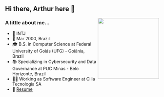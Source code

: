 ## Hi there, Arthur here 👋  
<img align='right' src='https://user-images.githubusercontent.com/5713670/87202985-820dcb80-c2b6-11ea-9f56-7ec461c497c3.gif' width='200'>
  
### A little about me...
- 🎯 INTJ
- 🐣 Mar 2000, Brazil
- 🎓 B.S. in Computer Science at Federal University of Goiás (UFG) - Goiânia, Brazil
- 📚 Specializing in Cybersecurity and Data Governance at PUC Minas - Belo Horizonte, Brazil
- 🧑‍💻 Working as Software Engineer at Cilia Tecnologia SA
- 📝 [Resume](https://github.com/arthurdelarge/arthurdelarge/blob/main/Resume.pdf)
